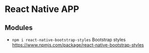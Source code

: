# React Native APP

## Modules

- `npm i react-native-bootstrap-styles` Bootstrap styles https://www.npmjs.com/package/react-native-bootstrap-styles
